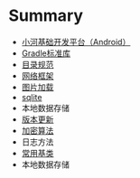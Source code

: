 # Summary

* [小河基础开发平台（Android）](README.md)
* [Gradle标准库](chapter1.md)
* [目录规范](mu-lu-gui-fan.md)
* [网络框架](2wang-luo-kuang-jia.md)
* [图片加载](4tu-pian-jia-zai.md)
* [sqlite](3sqlite.md)
* 本地数据存储
* [版本更新](5ban-ben-geng-xin.md)
* [加密算法](6jia-mi-suan-fa.md)
* 日志方法
* [常用基类](chang-yong-ji-lei.md)
* 本地数据存储

